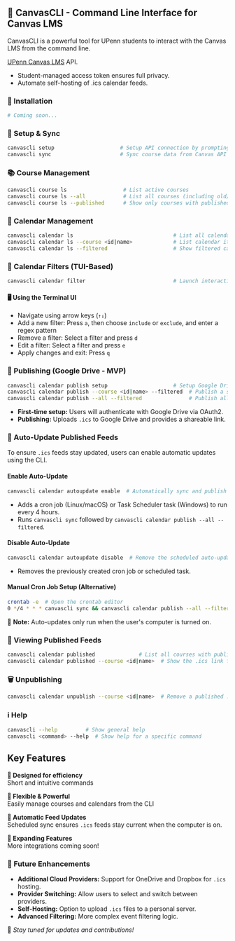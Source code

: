 ## 📖 CanvasCLI - Command Line Interface for Canvas LMS

CanvasCLI is a powerful tool for UPenn students to interact with the Canvas LMS from the command line.

[UPenn Canvas LMS](canvas.upenn.edu) API.
- Student-managed access token ensures full privacy.
- Automate self-hosting of .ics calendar feeds.

### 🚀 Installation
```sh
# Coming soon...
```

### 🔧 Setup & Sync
```sh
canvascli setup                     # Setup API connection by prompting for a user token
canvascli sync                      # Sync course data from Canvas API
```

### 📚 Course Management
```sh
canvascli course ls                  # List active courses
canvascli course ls --all            # List all courses (including old/inactive)
canvascli course ls --published      # Show only courses with published .ics feeds
```

### 📅 Calendar Management
```sh
canvascli calendar ls                                # List all calendar items chronologically
canvascli calendar ls --course <id|name>             # List calendar items for a specific course
canvascli calendar ls --filtered                     # Show filtered calendar items
```

### 🎯 Calendar Filters (TUI-Based)
```sh
canvascli calendar filter                            # Launch interactive terminal UI for managing filters
```

#### 🖥️ Using the Terminal UI
- Navigate using arrow keys (`↑↓`)
- Add a new filter: Press `a`, then choose `include` or `exclude`, and enter a regex pattern
- Remove a filter: Select a filter and press `d`
- Edit a filter: Select a filter and press `e`
- Apply changes and exit: Press `q`

### 📆 Publishing (Google Drive - MVP)
```sh
canvascli calendar publish setup                     # Setup Google Drive API authentication
canvascli calendar publish --course <id|name> --filtered  # Publish a single course's .ics feed
canvascli calendar publish --all --filtered               # Publish all active course .ics feeds
```
- **First-time setup:** Users will authenticate with Google Drive via OAuth2.
- **Publishing:** Uploads `.ics` to Google Drive and provides a shareable link.

### 🔄 Auto-Update Published Feeds
To ensure `.ics` feeds stay updated, users can enable automatic updates using the CLI.

#### **Enable Auto-Update**
```sh
canvascli calendar autoupdate enable  # Automatically sync and publish every 4 hours
```
- Adds a cron job (Linux/macOS) or Task Scheduler task (Windows) to run every 4 hours.
- Runs `canvascli sync` followed by `canvascli calendar publish --all --filtered`.

#### **Disable Auto-Update**
```sh
canvascli calendar autoupdate disable  # Remove the scheduled auto-update task
```
- Removes the previously created cron job or scheduled task.

#### **Manual Cron Job Setup (Alternative)**
```sh
crontab -e  # Open the crontab editor
0 */4 * * * canvascli sync && canvascli calendar publish --all --filtered  # Run every 4 hours
```

📌 **Note:** Auto-updates only run when the user's computer is turned on.

### 📜 Viewing Published Feeds
```sh
canvascli calendar published              # List all courses with published .ics feeds and their URLs
canvascli calendar published --course <id|name>  # Show the .ics link for a specific course
```

### 🗑️ Unpublishing
```sh
canvascli calendar unpublish --course <id|name>  # Remove a published .ics feed
```

### ℹ️ Help
```sh
canvascli --help         # Show general help
canvascli <command> --help  # Show help for a specific command
```

## Key Features

**🔹 Designed for efficiency**  
Short and intuitive commands  

**🔹 Flexible & Powerful**  
Easily manage courses and calendars from the CLI  

**🔹 Automatic Feed Updates**  
Scheduled sync ensures `.ics` feeds stay current when the computer is on.  

**🔹 Expanding Features**  
More integrations coming soon!  

### 🚀 Future Enhancements
- **Additional Cloud Providers:** Support for OneDrive and Dropbox for `.ics` hosting.
- **Provider Switching:** Allow users to select and switch between providers.
- **Self-Hosting:** Option to upload `.ics` files to a personal server.
- **Advanced Filtering:** More complex event filtering logic.

📌 *Stay tuned for updates and contributions!*
